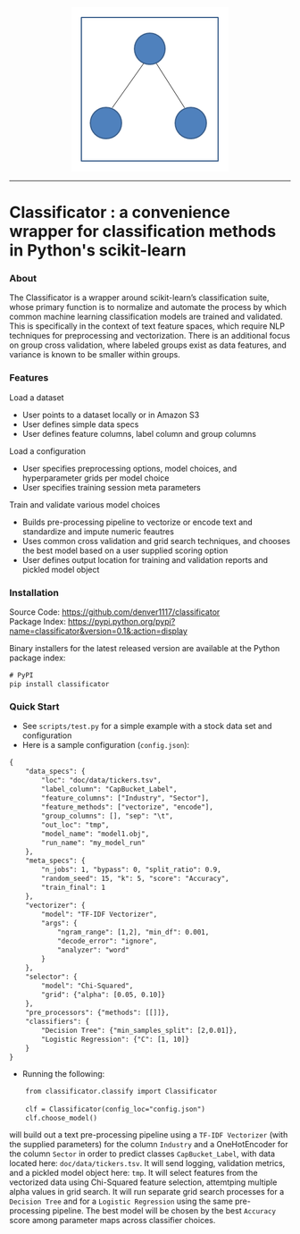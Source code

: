 <div align="center">
  <img src="https://github.com/denver1117/classificator/blob/master/doc/logo/main_logo.png"><br>
</div>

-----------------

# Classificator : a convenience wrapper for classification methods in Python's scikit-learn

### About
The Classificator is a wrapper around scikit-learn’s classification suite, whose primary function is to normalize and automate the process by which common machine learning classification models are trained and validated. This is specifically in the context of text feature spaces, which require NLP techniques for preprocessing and vectorization. There is an additional focus on group cross validation, where labeled groups exist as data features, and variance is known to be smaller within groups. 

### Features
Load a dataset 
- User points to a dataset locally or in Amazon S3 
- User defines simple data specs 
- User defines feature columns, label column and group columns 

Load a configuration 
- User specifies preprocessing options, model choices, and hyperparameter grids per model choice 
- User specifies training session meta parameters 

Train and validate various model choices 
- Builds pre-processing pipeline to vectorize or encode text and standardize and impute numeric feautres
- Uses common cross validation and grid search techniques, and chooses the best model based on a user supplied scoring option 
- User defines output location for training and validation reports and pickled model object 

### Installation

Source Code: https://github.com/denver1117/classificator <br>
Package Index: https://pypi.python.org/pypi?name=classificator&version=0.1&:action=display

Binary installers for the latest released version are available at the Python package index:

```
# PyPI
pip install classificator
```

### Quick Start

- See `scripts/test.py` for a simple example with a stock data set and configuration
- Here is a sample configuration (`config.json`):
```
{
    "data_specs": {
        "loc": "doc/data/tickers.tsv", 
        "label_column": "CapBucket_Label", 
        "feature_columns": ["Industry", "Sector"], 
        "feature_methods": ["vectorize", "encode"], 
        "group_columns": [], "sep": "\t",
        "out_loc": "tmp",
        "model_name": "model1.obj",
        "run_name": "my_model_run"
    },
    "meta_specs": {
        "n_jobs": 1, "bypass": 0, "split_ratio": 0.9, 
        "random_seed": 15, "k": 5, "score": "Accuracy", 
        "train_final": 1
    },
    "vectorizer": {
        "model": "TF-IDF Vectorizer", 
        "args": {
            "ngram_range": [1,2], "min_df": 0.001, 
            "decode_error": "ignore", 
            "analyzer": "word"
        }
    },
    "selector": {
        "model": "Chi-Squared", 
        "grid": {"alpha": [0.05, 0.10]}
    },
    "pre_processors": {"methods": [[]]},
    "classifiers": {
        "Decision Tree": {"min_samples_split": [2,0.01]},  
        "Logistic Regression": {"C": [1, 10]}
    }
}
```
- Running the following:
```
    from classificator.classify import Classificator

    clf = Classificator(config_loc="config.json")
    clf.choose_model()
```
will build out a text pre-processing pipeline using a `TF-IDF Vectorizer` (with the supplied parameters) for the column `Industry` and a OneHotEncoder for the column `Sector` in order to predict classes `CapBucket_Label`, with data located here: `doc/data/tickers.tsv`.  It will send logging, validation metrics, and a pickled model object here: `tmp`.  It will select features from the vectorized data using Chi-Squared feature selection, attemtping multiple alpha values in grid search.  It will run separate grid search processes for a `Decision Tree` and for a `Logistic Regression` using the same pre-processing pipeline.  The best model will be chosen by the best `Accuracy` score among parameter maps across classifier choices.  
